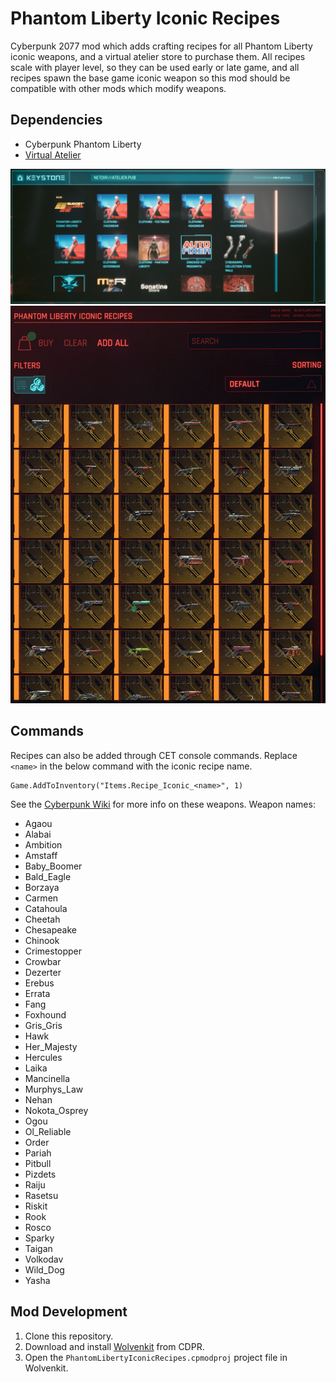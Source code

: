 # Phantom Liberty Iconic Recipes

Cyberpunk 2077 mod which adds crafting recipes for all Phantom Liberty iconic weapons, and a virtual atelier store to purchase them. All recipes scale with player level, so they can be used early or late game, and all recipes spawn the base game iconic weapon so this mod should be compatible with other mods which modify weapons.

## Dependencies

- Cyberpunk Phantom Liberty
- [Virtual Atelier](https://www.nexusmods.com/cyberpunk2077/mods/2987)

![Store](/docs/image/store.jpg "Store")
![Store Items](/docs/image/items.jpg "Store Items")

## Commands

Recipes can also be added through CET console commands. Replace `<name>` in the below command with the iconic recipe name.
```
Game.AddToInventory("Items.Recipe_Iconic_<name>", 1)
```

See the [Cyberpunk Wiki](https://cyberpunk.fandom.com/wiki/Category:Cyberpunk_2077_Iconic_weapons) for more info on these weapons. Weapon names:
- Agaou
- Alabai
- Ambition
- Amstaff
- Baby_Boomer
- Bald_Eagle
- Borzaya
- Carmen
- Catahoula
- Cheetah
- Chesapeake
- Chinook
- Crimestopper
- Crowbar
- Dezerter
- Erebus
- Errata
- Fang
- Foxhound
- Gris_Gris
- Hawk
- Her_Majesty
- Hercules
- Laika
- Mancinella
- Murphys_Law
- Nehan
- Nokota_Osprey
- Ogou
- Ol_Reliable
- Order
- Pariah
- Pitbull
- Pizdets
- Raiju
- Rasetsu
- Riskit
- Rook
- Rosco
- Sparky
- Taigan
- Volkodav
- Wild_Dog
- Yasha

## Mod Development

1. Clone this repository.
1. Download and install [Wolvenkit](https://wiki.redmodding.org/wolvenkit/getting-started/download) from CDPR.
1. Open the `PhantomLibertyIconicRecipes.cpmodproj` project file in Wolvenkit.